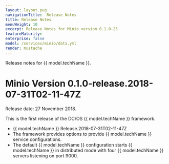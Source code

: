 ```yaml
---
layout: layout.pug
navigationTitle:  Release Notes
title: Release Notes
menuWeight: 10
excerpt: Release Notes for Minio version 0.1.0-25
featureMaturity:
enterprise: false
model: /services/minio/data.yml
render: mustache
---
```


Release notes for {{ model.techName }}.

# Minio Version 0.1.0-release.2018-07-31T02-11-47Z

Release date: 27 November 2018.

This is the first release of the DC/OS {{ model.techName }} framework.

* {{ model.techName }} Release.2018-07-31T02-11-47Z
* The framework provides options to provide {{ model.techName }} service configurations.
* The default {{ model.techName }} configuration starts {{ model.techName }} in distributed mode with four {{ model.techName }} servers listening on port 9000. 
